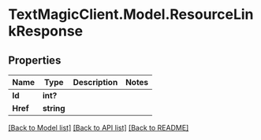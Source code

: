 # TextMagicClient.Model.ResourceLinkResponse
## Properties

Name | Type | Description | Notes
------------ | ------------- | ------------- | -------------
**Id** | **int?** |  | 
**Href** | **string** |  | 

[[Back to Model list]](../README.md#documentation-for-models) [[Back to API list]](../README.md#documentation-for-api-endpoints) [[Back to README]](../README.md)

